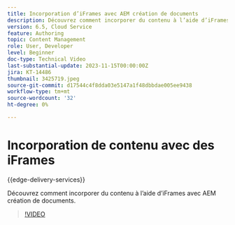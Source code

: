```yaml
---
title: Incorporation d’iFrames avec AEM création de documents
description: Découvrez comment incorporer du contenu à l’aide d’iFrames avec AEM création de documents.
version: 6.5, Cloud Service
feature: Authoring
topic: Content Management
role: User, Developer
level: Beginner
doc-type: Technical Video
last-substantial-update: 2023-11-15T00:00:00Z
jira: KT-14486
thumbnail: 3425719.jpeg
source-git-commit: d17544c4f8dda03e5147a1f48dbbdae005ee9438
workflow-type: tm+mt
source-wordcount: '32'
ht-degree: 0%

---
```



# Incorporation de contenu avec des iFrames

{{edge-delivery-services}}

Découvrez comment incorporer du contenu à l’aide d’iFrames avec AEM création de documents.

>[!VIDEO](https://video.tv.adobe.com/v/3425719/?learn=on)
